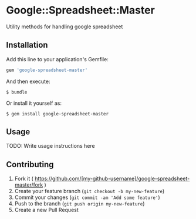 # Google::Spreadsheet::Master

Utility methods for handling google spreadsheet

## Installation

Add this line to your application's Gemfile:

```ruby
gem 'google-spreadsheet-master'
```

And then execute:

    $ bundle

Or install it yourself as:

    $ gem install google-spreadsheet-master

## Usage

TODO: Write usage instructions here

## Contributing

1. Fork it ( https://github.com/[my-github-username]/google-spreadsheet-master/fork )
2. Create your feature branch (`git checkout -b my-new-feature`)
3. Commit your changes (`git commit -am 'Add some feature'`)
4. Push to the branch (`git push origin my-new-feature`)
5. Create a new Pull Request

